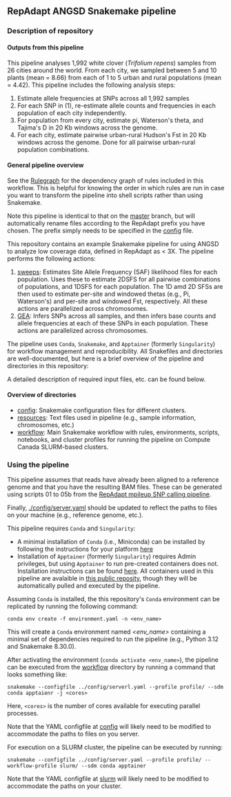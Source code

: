 ## RepAdapt ANGSD Snakemake pipeline

### Description of repository

#### Outputs from this pipeline

This pipeline analyses 1,992 white clover (_Trifolium repens_) samples from 
26 cities around the world. From each city, we sampled between 5 and 10 plants 
(mean = 8.66) from each of 1 to 5 urban and rural populations (mean = 4.42). 
This pipeline includes the following analysis steps:

1. Estimate allele frequencies at SNPs across all 1,992 samples
2. For each SNP in (1), re-estimate allele counts and frequencies in each population
of each city independently. 
3. For population from every city, estimate pi, Waterson's theta, and Tajima's D in 
20 Kb windows across the genome.
4. For each city, estimate pairwise urban-rural Hudson's Fst in 20 Kb windows across
the genome. Done for all pairwise urban-rural population combinations. 

#### General pipeline overview

See the [Rulegraph](./workflow/rulegraph.pdf) for the dependency graph of rules
included in this workflow. This is helpful for knowing the order in which rules are
run in case you want to transform the pipeline into shell scripts rather than
using Snakemake.

Note this pipeline is identical to that on the
[master](https://github.com/RepAdapt/ANGSD_Snakemake_Pipeline/tree/master?tab=readme-ov-file)
branch, but will automatically rename files according to the RepAdapt prefix
you have chosen. The prefix simply needs to be specified in the
[config](./config/server.yaml) file.

This repository contains an example Snakemake pipeline for using ANGSD
to analyze low coverage data, defined in RepAdapt as < 3X. The pipeline
performs the following actions:

1. [sweeps](./workflow/rules/angsd_sweeps_fst_thetas.smk): Estimates Site
   Allele Frequency (SAF) likelihood files for each population. Uses these to
   estimate 2DSFS for all pairwise combinations of populations, and 1DSFS for
   each population. The 1D amd 2D SFSs are then used to estimate per-site and
   windowed thetas (e.g., Pi, Waterson's) and per-site and windowed Fst,
   respectively. All these actions are parallelized across chromosomes.
2. [GEA](./workflow/rules/angsd_gea_allele_frequencies.smk): Infers SNPs across
   all samples, and then infers base counts and allele frequencies at each of
   these SNPs in each population. These actions are parallelized across
   chromosomes. 

The pipeline uses `Conda`, `Snakemake`, and `Apptainer` (formerly
`Singularity`) for workflow management and reproducibility. All Snakefiles and
directories are well-documented, but here is a brief overview of the pipeline
and directories in this repository:

A detailed description of required input files, etc. can be found below.

#### Overview of directories

- [config](./config): Snakemake configuration files for different clusters.
- [resources](./resources): Text files used in pipeline (e.g., sample
  information, chromosomes, etc.)
- [workflow](./workflow): Main Snakemake workflow with rules, environments,
  scripts, notebooks, and cluster profiles for running the pipeline on Compute
  Canada SLURM-based clusters.


### Using the pipeline

This pipeline assumes that reads have already been aligned to a reference
genome and that you have the resulting BAM files. These can be generated using
scripts 01 to 05b from the [RepAdapt mpileup SNP calling
pipeline](https://github.com/pbattlay/RepAdapt/tree/main/snp_calling_pipeline/mpileup_pipeline).

Finally, [./config/server.yaml](./config/server.yaml) should be updated to reflect
the paths to files on your machine (e.g., reference genome, etc.).

This pipeline requires `Conda` and `Singularity`:

- A minimal installation of `Conda` (i.e., Miniconda) can be installed by
  following the instructions for your platform
  [here](https://docs.conda.io/projects/conda/en/latest/user-guide/install/index.html)
- Installation of `Apptainer` (formerly `Singularity`) requires Admin
  privileges, but using `Apptainer` to run pre-created containers does not.
  Installation instructions can be found
  [here](https://apptainer.org/docs/admin/main/installation.html). All
  containers used in this pipeline are avalaible in [this public
  reposity](https://cloud.sylabs.io/library/james-s-santangelo), though they
  will be automatically pulled and executed by the pipeline. 

Assuming `Conda` is installed, the this repository's `Conda` environment can be
replicated by running the following command:

`conda env create -f environment.yaml -n <env_name>`

This will create a `Conda` environment named _<env\_name>_ containing a minimal
set of dependencies required to run the pipeline (e.g., Python 3.12 and
Snakemake 8.30.0).

After activating the environment (`conda activate <env_name>`), the pipeline can
be executed from the [workflow](./workflow) directory by running a command that
looks something like:

`snakemake --configfile ../config/serverl.yaml --profile profile/ --sdm conda apptaienr -j <cores>`

Here, `<cores>` is the number of cores available for executing parallel processes. 

Note that the YAML configfile at [config](./config/server.yaml) will
likely need to be modified to accommodate the paths to files on you server.

For execution on a SLURM cluster, the pipeline can be executed by running:

`snakemake --configfile ../config/server.yaml --profile profile/ --workflow-profile slurm/ --sdm conda apptainer`

Note that the YAML configfile at [slurm](./workflow/slurm/config.yaml) will
likely need to be modified to accommodate the paths on your cluster.

